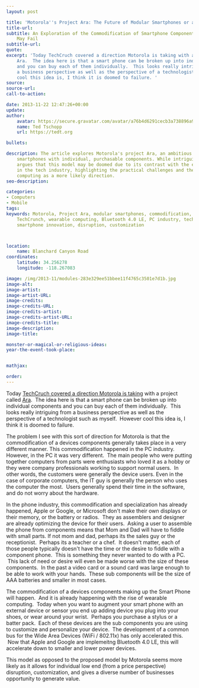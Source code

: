 ```yaml
---
layout: post

title: 'Motorola''s Project Ara: The Future of Modular Smartphones or a Doomed Venture?'
title-url:
subtitle: An Exploration of the Commodification of Smartphone Components and Why it
    May Fail
subtitle-url:
quote:
excerpt: 'Today TechCruch covered a direction Motorola is taking with a project called
    Ara.  The idea here is that a smart phone can be broken up into individual components
    and you can buy each of them individually.  This looks really intriguing from
    a business perspective as well as the perspective of a technologist such as myself.  However
    cool this idea is, I think it is doomed to failure. '
source:
source-url:
call-to-action:

date: 2013-11-22 12:47:26+00:00
update:
author:
    avatar: https://secure.gravatar.com/avatar/a76b4d6291cecb3a738896a971bfb903?s=512&d=mp&r=g
    name: Ted Tschopp
    url: https://tedt.org

bullets:

description: The article explores Motorola's project Ara, an ambitious idea of creating
    smartphones with individual, purchasable components. While intriguing, the author
    argues that this model may be doomed due to its contrast with the existing commodification
    in the tech industry, highlighting the practical challenges and the rise of wearable
    computing as a more likely direction.
seo-description:

categories:
- Computers
- Mobile
tags:
keywords: Motorola, Project Ara, modular smartphones, commodification, device components,
    TechCrunch, wearable computing, Bluetooth 4.0 LE, PC industry, technology trends,
    smartphone innovation, disruption, customization



location:
    name: Blanchard Canyon Road
coordinates:
    latitude: 34.256278
    longitude: -118.267083

image: /img/2013-11/modules-283e329ee51bbee11f4765c3501e7d1b.jpg
image-alt:
image-artist:
image-artist-URL:
image-credits:
image-credits-URL:
image-credits-artist:
image-credits-artist-URL:
image-credits-title:
image-description:
image-title:

monster-or-magical-or-religious-ideas:
year-the-event-took-place:


mathjax:

order:
---
```

Today <a href="http://techcrunch.com/2013/11/22/motorola-taps-3d-systems-to-produce-parts-for-its-crazy-modular-smartphones/" target="_blank" rel="noopener noreferrer">TechCruch covered a direction Motorola is taking</a> with a project called <a href="http://www.dscout.com/ara#" target="_blank" rel="noopener noreferrer">Ara</a>.  The idea here is that a smart phone can be broken up into individual components and you can buy each of them individually.  This looks really intriguing from a business perspective as well as the perspective of a technologist such as myself.  However cool this idea is, I think it is doomed to failure.

The problem I see with this sort of direction for Motorola is that the commodification of a devices components generally takes place in a very different manner. This commodification happened in the PC industry. However, in the PC it was very different.  The main people who were putting together computers from parts were enthusiasts who loved it as a hobby or they were company professionals working to support normal users.  In other words, the customers were generally the device users. Even in the case of corporate computers, the IT guy is generally the person who uses the computer the most.  Users generally spend their time in the software, and do not worry about the hardware.

In the phone industry, this commodification and specialization has already happened, Apple or Google, or Microsoft don't make their own displays or their memory, or the battery or radios.  They as assemblers and designer are already optimizing the device for their users.  Asking a user to assemble the phone from components means that Mom and Dad will have to fiddle with small parts. If not mom and dad, perhaps its the sales guy or the receptionist.  Perhaps its a teacher or a chef.  It doesn't matter, each of those people typically doesn't have the time or the desire to fiddle with a component phone.  This is something they never wanted to do with a PC.  This lack of need or desire will even be made worse with the size of these components.  In the past a video card or a sound card was large enough to be able to work with your hands.  These sub components will be the size of AAA batteries and smaller in most cases.

The commodification of a devices components making up the Smart Phone will happen.  And it is already happening with the rise of wearable computing.  Today when you want to augment your smart phone with an external device or sensor you end up adding device you plug into your shoes, or wear around your wrist.  Perhaps you purchase a stylus or a batter pack.  Each of these devices are the sub components you are using to customize and personalize your device.  The development of a common bus for the Wide Area Devices (WiFi / 802.11x) has only accelerated this.  Now that Apple and Google are implemeitng Bluetooth 4.0 LE, this will accelerate down to smaller and lower power devices.

This model as opposed to the proposed model by Motorola seems more likely as it allows for individual low end (from a price perspective) disruption, customization, and gives a diverse number of businesses opportunity to generate value.